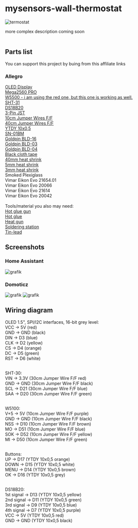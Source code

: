 # mysensors-wall-thermostat
![termostat](https://github.com/damsma/mysensors-wall-thermostat/assets/45398732/1fbd411e-03d9-40ac-9807-f5e8a61b431c)


more complex description coming soon<br><br>

<h2>Parts list</h2>
You can support this project by buing from this affiliate links

<h3>Allegro</h3>
<a href="https://allegro.pl/oferta/oled-1-5-spi-i2c-16-bit-grey-level-3-3v-5v-7218185066?utm_medium=afiliacja&utm_source=ctr_2&utm_campaign=e6e5f411-eb7c-4e27-a007-f9e87bdd0fe4#">OLED Display</a><br>
<a href="https://allegro.pl/oferta/398-modul-mega2560-pro-ch340g-atmega2560-avr-zgodny-z-arduino-ide-14535527629?utm_medium=afiliacja&utm_source=ctr_2&utm_campaign=e6e5f411-eb7c-4e27-a007-f9e87bdd0fe4#">Mega2560 PRO</a><br>
<a href="https://allegro.pl/oferta/modul-ethernet-w5500-arduino-stm32-9215973758?utm_medium=afiliacja&utm_source=ctr_2&utm_campaign=e6e5f411-eb7c-4e27-a007-f9e87bdd0fe4#">W5500 - i am using the red one, but this one is working as well.</a><br>
<a href="https://allegro.pl/oferta/sht31-czujnik-temperatury-wilgotnosci-13274372477?utm_medium=afiliacja&utm_source=ctr_2&utm_campaign=e6e5f411-eb7c-4e27-a007-f9e87bdd0fe4#">SHT-31</a><br>
<a href="https://allegro.pl/oferta/czujnik-temperatury-ds18b20-5m-wodoodpor-termometr-13757503668?utm_medium=afiliacja&utm_source=ctr_2&utm_campaign=e6e5f411-eb7c-4e27-a007-f9e87bdd0fe4#">DS18B20</a><br>
<a href="https://allegro.pl/oferta/zlacze-jst-sm-3-pin-2-54mm-konektor-kostka-zlaczka-12712195780?utm_medium=afiliacja&utm_source=ctr_2&utm_campaign=e6e5f411-eb7c-4e27-a007-f9e87bdd0fe4#">3-Pin JST</a><br>
<a href="https://allegro.pl/oferta/40x10cm-przewody-zworki-arduino-zensko-zenskie-10680377620?utm_medium=afiliacja&utm_source=ctr_2&utm_campaign=e6e5f411-eb7c-4e27-a007-f9e87bdd0fe4#">10cm Jumper Wires F/F</a><br>
<a href="https://allegro.pl/oferta/przewody-zensko-zenskie-40szt-30cm-kable-arduino-8428118016?utm_medium=afiliacja&utm_source=ctr_2&utm_campaign=e6e5f411-eb7c-4e27-a007-f9e87bdd0fe4#">40cm Jumper Wires F/F</a><br>
<a href="https://allegro.pl/oferta/przewod-kabel-instalacyjny-ytdy-10x0-5mm-1m-14102511141?utm_medium=afiliacja&utm_source=ctr_2&utm_campaign=e6e5f411-eb7c-4e27-a007-f9e87bdd0fe4#">YTDY 10x0,5</a><br>
<a href="https://allegro.pl/oferta/zaciskarka-praska-konektorow-samochodowych-molex-jst-amp-sn-01bm-0-08-0-5-14824220619?utm_medium=afiliacja&utm_source=ctr_2&utm_campaign=e6e5f411-eb7c-4e27-a007-f9e87bdd0fe4#">SN-01BM</a><br>
<a href="https://allegro.pl/oferta/gniazdo-na-goldpin-styki-bld-16-2-szt-2060-2-11597131052?utm_medium=afiliacja&utm_source=ctr_2&utm_campaign=e6e5f411-eb7c-4e27-a007-f9e87bdd0fe4#">Goldpin BLD-16</a><br>
<a href="https://allegro.pl/oferta/gniazdo-na-goldpin-styki-bld-03-5-szt-0102-5-11597097506?utm_medium=afiliacja&utm_source=ctr_2&utm_campaign=e6e5f411-eb7c-4e27-a007-f9e87bdd0fe4#">Goldpin BLD-03</a><br>
<a href="https://allegro.pl/oferta/gniazdo-na-goldpin-styki-bld-04-5-szt-0103-5-11597106806?utm_medium=afiliacja&utm_source=ctr_2&utm_campaign=e6e5f411-eb7c-4e27-a007-f9e87bdd0fe4#">Goldpin BLD-04</a><br>
<a href="https://allegro.pl/oferta/tasma-izolacyjna-tesa-mocna-odporna-parciana-materialowa-czarna-15m-10559057375?utm_medium=afiliacja&utm_source=ctr_2&utm_campaign=e6e5f411-eb7c-4e27-a007-f9e87bdd0fe4#">Black cloth tape</a><br>
<a href="https://allegro.pl/oferta/rura-termokurczliwa-z-klejem-rpk-40-12-1m-czarny-12563045474?utm_medium=afiliacja&utm_source=ctr_2&utm_campaign=e6e5f411-eb7c-4e27-a007-f9e87bdd0fe4#">40mm heat shrink</a><br>
<a href="https://allegro.pl/oferta/rurka-termokurczliwa-czarna-fi-5mm-1-metr-14067184453?utm_medium=afiliacja&utm_source=ctr_2&utm_campaign=e6e5f411-eb7c-4e27-a007-f9e87bdd0fe4#">5mm heat shrink</a><br>
<a href="https://allegro.pl/oferta/rurka-rurki-koszulki-termokurczliwe-3mm-czarne-1m-14176099509?utm_medium=afiliacja&utm_source=ctr_2&utm_campaign=e6e5f411-eb7c-4e27-a007-f9e87bdd0fe4#">3mm heat shrink</a><br>
Smoked Plexiglass<br>
Vimar Eikon Evo 21654.01<br>
Vimar Eikon Evo 20066<br>
Vimar Eikon Evo 21614<br>
Vimar Eikon Evo 20042<br>
<br>
Tools/material you also may need:<br>
<a href="https://allegro.pl/oferta/pistolet-klejarka-do-kleju-78w-na-cieplo-klej-13141685226?utm_medium=afiliacja&utm_source=ctr_2&utm_campaign=e6e5f411-eb7c-4e27-a007-f9e87bdd0fe4#">Hot glue gun</a><br>
<a href="https://allegro.pl/oferta/klej-do-pistoletu-na-cieplo-10st-7mm-przezroczysty-14648241742?utm_medium=afiliacja&utm_source=ctr_2&utm_campaign=e6e5f411-eb7c-4e27-a007-f9e87bdd0fe4#">Hot glue</a><br>
<a href="https://allegro.pl/oferta/opalarka-elektryczna-1750w-600-c-230v-2-stopniowa-black-decker-kx1650-14555491171?utm_medium=afiliacja&utm_source=ctr_2&utm_campaign=e6e5f411-eb7c-4e27-a007-f9e87bdd0fe4#">Heat gun</a><br>
<a href="https://allegro.pl/oferta/stacja-lutownicza-wep-937d-60w-200-c-480-c-10174385348?utm_medium=afiliacja&utm_source=ctr_2&utm_campaign=e6e5f411-eb7c-4e27-a007-f9e87bdd0fe4#">Soldering station</a><br>
<a href="https://allegro.pl/oferta/cyna-lutowie-sn60pb40-z-topnikiem-16g-1-mm-cynel-14251521813?utm_medium=afiliacja&utm_source=ctr_2&utm_campaign=e6e5f411-eb7c-4e27-a007-f9e87bdd0fe4#">Tin-lead</a><br>

<h2>Screenshots</h2>
<h3>Home Assistant</h3>

![grafik](https://user-images.githubusercontent.com/45398732/204623008-7a077056-5cc6-44b4-a956-9ec1a31a5fc1.png)

<h3>Domoticz</h3>

![grafik](https://user-images.githubusercontent.com/45398732/204621900-5fa87f26-3f23-46d6-b87d-4fd7a6a75c5f.png)
![grafik](https://user-images.githubusercontent.com/45398732/204622015-3d09dd9c-9d6c-4e16-b8c0-beaf6bfd64e9.png)



<h2>Wiring diagram</h2>

OLED 1.5", SPI/I2C interfaces, 16-bit grey level:<br>
VCC		->	5V (red)<br>
GND		->  GND (black)<br>
DIN		->	D3 (blue)<br>
CLK     ->	D2 (yellow)<br>
CS      ->	D4 (orange)<br>
DC      ->	D5 (green)<br>
RST     ->	D6 (white)<br><br>

SHT-30:<br>
VIN     ->	3.3V (30cm Jumper Wire F/F red)<br>
GND     ->	GND (30cm Jumper Wire F/F black)<br>
SCL     ->	D21 (30cm Jumper Wire F/F blue)<br>
SAA     ->	D20 (30cm Jumper Wire F/F green)<br><br>

W5100:<br>
V+5     ->	5V (10cm Jumper Wire F/F purple)<br>
GND     ->	GND (10cm Jumper Wire F/F black)<br>
NSS     ->	D10 (10cm Jumper Wire F/F brown)<br>
MO      ->	D51 (10cm Jumper Wire F/F blue)<br>
SOK     ->	D52 (10cm Jumper Wire F/F yellow)<br>
MI      ->	D50 (10cm Jumper Wire F/F green)<br><br>

Buttons:<br>
UP		->	D17 (YTDY 10x0,5 orange)<br>
DOWN	->	D15 (YTDY 10x0,5 white)<br>
MENU	->	D14 (YTDY 10x0,5 brown)<br>
OK		->	D16 (YTDY 10x0,5 grey)<br><br>

DS18B20:<br>
1st signal  ->	D13 (YTDY 10x0,5 yellow)<br>
2nd	signal  ->	D11 (YTDY 10x0,5 green)<br>
3rd signal  ->	D9 (YTDY 10x0,5 blue)<br>
4th signal  ->	D7 (YTDY 10x0,5 purple)<br>
VCC		      ->	5V (YTDY 10x0,5 red)<br>
GND		      ->  GND (YTDY 10x0,5 black)<br>
